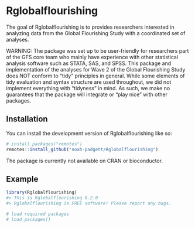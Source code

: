 
<!-- README.md is generated from README.Rmd. Please edit that file -->

# Rglobalflourishing

<!-- badges: start -->
<!-- badges: end -->

The goal of Rglobalflourishing is to provides researchers interested in
analyzing data from the Global Flourishing Study with a coordinated set
of analyses.

WARNING: The package was set up to be user-friendly for researchers part
of the GFS core team who mainly have experience with other statistical
analysis software such as STATA, SAS, and SPSS. This package and
implementation of the analyses for Wave 2 of the Global Flourishing
Study does NOT conform to “tidy” principles in general. While some
elements of tidy evaluation and syntax structure are used throughout, we
did not implement everything with “tidyness” in mind. As such, we make
no guarantees that the package will integrate or “play nice” with other
packages.

## Installation

You can install the development version of Rglobalflourishing like so:

``` r
# install.packages("remotes")
remotes::install_github("noah-padgett/Rglobalflourishing")
```

The package is currently not available on CRAN or bioconductor.

## Example

``` r
library(Rglobalflourishing)
#> This is Rglobalflourishing 0.2.0
#> Rglobalflourishing is FREE software! Please report any bugs.

# load required packages
# load_packages()
```
